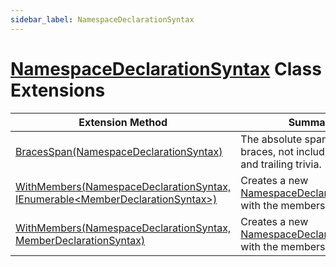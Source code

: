 ```yaml
---
sidebar_label: NamespaceDeclarationSyntax
---
```


# [NamespaceDeclarationSyntax](https://docs.microsoft.com/en-us/dotnet/api/microsoft.codeanalysis.csharp.syntax.namespacedeclarationsyntax) Class Extensions

| Extension Method | Summary |
| ---------------- | ------- |
| [BracesSpan(NamespaceDeclarationSyntax)](../../../../Roslynator/CSharp/SyntaxExtensions/BracesSpan/index.md#1419181908) | The absolute span of the braces, not including leading and trailing trivia\. |
| [WithMembers(NamespaceDeclarationSyntax, IEnumerable&lt;MemberDeclarationSyntax&gt;)](../../../../Roslynator/CSharp/SyntaxExtensions/WithMembers/index.md#1938122577) | Creates a new [NamespaceDeclarationSyntax](https://docs.microsoft.com/en-us/dotnet/api/microsoft.codeanalysis.csharp.syntax.namespacedeclarationsyntax) with the members updated\. |
| [WithMembers(NamespaceDeclarationSyntax, MemberDeclarationSyntax)](../../../../Roslynator/CSharp/SyntaxExtensions/WithMembers/index.md#1822379855) | Creates a new [NamespaceDeclarationSyntax](https://docs.microsoft.com/en-us/dotnet/api/microsoft.codeanalysis.csharp.syntax.namespacedeclarationsyntax) with the members updated\. |


